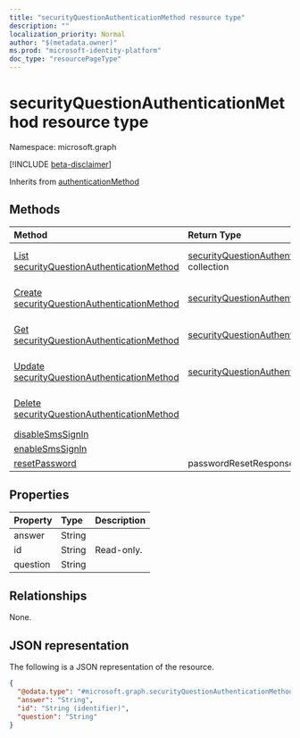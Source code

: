 ```yaml
---
title: "securityQuestionAuthenticationMethod resource type"
description: ""
localization_priority: Normal
author: "$(metadata.owner)"
ms.prod: "microsoft-identity-platform"
doc_type: "resourcePageType"
---
```


# securityQuestionAuthenticationMethod resource type

Namespace: microsoft.graph

[!INCLUDE [beta-disclaimer](../../includes/beta-disclaimer.md)]

Inherits from [authenticationMethod](authenticationmethod.md)

## Methods

| Method                                                                                               | Return Type                                                                                | Description                                                                         |
| :--------------------------------------------------------------------------------------------------- | :----------------------------------------------------------------------------------------- | :---------------------------------------------------------------------------------- |
| [List securityQuestionAuthenticationMethod](../api/securityquestionauthenticationmethod-list.md)     | [securityQuestionAuthenticationMethod](securityQuestionAuthenticationMethod.md) collection | List properties and relationships of a securityQuestionAuthenticationMethod object. |
| [Create securityQuestionAuthenticationMethod](../api/securityquestionauthenticationmethod-create.md) | [securityQuestionAuthenticationMethod](securityQuestionAuthenticationMethod.md)            | Create a new securityQuestionAuthenticationMethod object.                           |
| [Get securityQuestionAuthenticationMethod](../api/securityquestionauthenticationmethod-get.md)       | [securityQuestionAuthenticationMethod](securityQuestionAuthenticationMethod.md)            | Read properties and relationships of a securityQuestionAuthenticationMethod object. |
| [Update securityQuestionAuthenticationMethod](../api/securityquestionauthenticationmethod-update.md) | [securityQuestionAuthenticationMethod](securityQuestionAuthenticationMethod.md)            | Update the properties of a securityQuestionAuthenticationMethod object.             |
| [Delete securityQuestionAuthenticationMethod](../api/securityquestionauthenticationmethod-delete.md) |                                                                                            | Delete a securityQuestionAuthenticationMethod object.                               |
| [disableSmsSignIn](../api/securityquestionauthenticationmethod-disableSmsSignIn.md)                  |                                                                                            |                                                                                     |
| [enableSmsSignIn](../api/securityquestionauthenticationmethod-enableSmsSignIn.md)                    |                                                                                            |                                                                                     |
| [resetPassword](../api/securityquestionauthenticationmethod-resetPassword.md)                        | passwordResetResponse                                                                      |                                                                                     |

## Properties

| Property | Type   | Description |
| :------- | :----- | :---------- |
| answer   | String |             |
| id       | String | Read-only.  |
| question | String |             |

## Relationships

None.

## JSON representation

The following is a JSON representation of the resource.

<!-- {
  "blockType": "resource",
  "keyProperty": "id",
  "@odata.type": "microsoft.graph.securityQuestionAuthenticationMethod",
  "baseType": "microsoft.graph.authenticationMethod",
  "openType": False
}
-->

```json
{
  "@odata.type": "#microsoft.graph.securityQuestionAuthenticationMethod",
  "answer": "String",
  "id": "String (identifier)",
  "question": "String"
}
```
